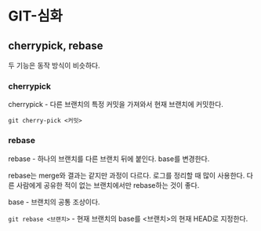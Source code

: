 # GIT-심화

## cherrypick, rebase

두 기능은 동작 방식이 비슷하다.

### cherrypick

cherrypick - 다른 브랜치의 특정 커밋을 가져와서 현재 브랜치에 커밋한다.

`git cherry-pick <커밋>`

### rebase

rebase - 하나의 브랜치를 다른 브랜치 뒤에 붙인다. base를 변경한다.

rebase는 merge와 결과는 같지만 과정이 다르다. 로그를 정리할 때 많이 사용한다. 다른 사람에게 공유한 적이 없는 브랜치에서만 rebase하는 것이 좋다.

base - 브랜치의 공통 조상이다.

`git rebase <브랜치>` - 현재 브랜치의 base를 <브랜치>의 현재 HEAD로 지정한다.

